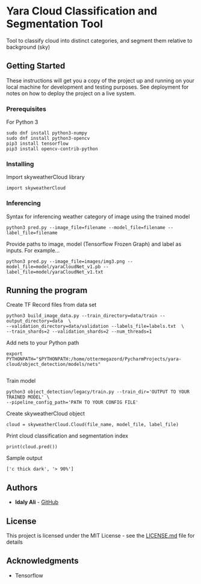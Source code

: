 # Yara Cloud Classification and Segmentation Tool

Tool to classify cloud into distinct categories, and segment them relative to background (sky)

## Getting Started

These instructions will get you a copy of the project up and running on your local machine for development and testing purposes. See deployment for notes on how to deploy the project on a live system.

### Prerequisites

For Python 3

```
sudo dnf install python3-numpy
sudo dnf install python3-opencv
pip3 install tensorflow
pip3 install opencv-contrib-python
```

### Installing

Import skyweatherCloud library

```
import skyweatherCloud
```

### Inferencing

Syntax for inferencing weather category of image using the trained model
```
python3 pred.py --image_file=filename --model_file=filename --label_file=filename
```

Provide paths to image, model (Tensorflow Frozen Graph) and label as inputs. For example...

```
python3 pred.py --image_file=images/img3.png --model_file=model/yaraCloudNet_v1.pb --label_file=model/yaraCloudNet_v1.txt
```

## Running the program

Create TF Record files from data set

```
python3 build_image_data.py --train_directory=data/train --output_directory=data  \
--validation_directory=data/validation --labels_file=labels.txt  \
--train_shards=2 --validation_shards=2 --num_threads=1

```

Add nets to your Python path

```
export PYTHONPATH="$PYTHONPATH:/home/ottermegazord/PycharmProjects/yara-cloud/object_detection/models/nets"


```

Train model

```
python3 object_detection/legacy/train.py --train_dir='OUTPUT TO YOUR TRAINED MODEL' \
--pipeline_config_path='PATH TO YOUR CONFIG FILE'

```

Create skyweatherCloud object

```
cloud = skyweatherCloud.Cloud(file_name, model_file, label_file)
```

Print cloud classification and segmentation index

```
print(cloud.pred())

```
Sample output

```
['c thick dark', '> 90%']

```

## Authors

* **Idaly Ali** - [GitHub](https://github.com/ottermegazord)

## License

This project is licensed under the MIT License - see the [LICENSE.md](LICENSE.md) file for details

## Acknowledgments

* Tensorflow
